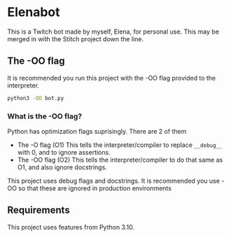 # Elenabot

This is a Twitch bot made by myself, Elena, for personal use. This may be merged in with the Stitch project down the line.

## The -OO flag

It is recommended you run this project with the -OO flag provided to the interpreter.

```sh
python3 -OO bot.py
```

### What is the -OO flag?

Python has optimization flags suprisingly. There are 2 of them

- The -O flag (O1)
    This tells the interpreter/compiler to replace `__debug__` with 0, and to ignore assertions.
- The -OO flag (O2)
    This tells the interpreter/compiler to do that same as O1, and also ignore docstrings.

This project uses debug flags and docstrings. It is recommended you use -OO so that these are ignored in production environments

## Requirements

This project uses features from Python 3.10.
